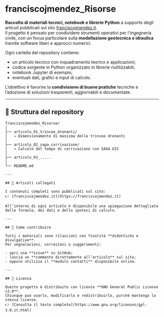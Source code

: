 # franciscojmendez_Risorse

**Raccolta di materiali tecnici, notebook e librerie Python** a supporto degli articoli pubblicati sul sito [franciscojmendez.it](https://franciscojmendez.it).  
Il progetto è pensato per condividere strumenti operativi per l'ingegneria civile, con un focus particolare sulla **modellazione geotecnica e idraulica** tramite software liberi e approcci numerici.

Ogni cartella del repository contiene:

- un articolo tecnico con inquadramento teorico e applicazioni;
- codice sorgente in Python organizzato in librerie riutilizzabili;
- notebook Jupyter di esempio;
- eventuali dati, grafici e input di calcolo.

L’obiettivo è favorire la **condivisione di buone pratiche** tecniche e l’adozione di soluzioni trasparenti, aggiornabili e documentate.

---

## 📂 Struttura del repository

```plaintext
franciscojmendez_Risorse/
│
├── articolo_01_trincee_drenanti/
│   → Dimensionamento di massima delle trincee drenanti
│
├── articolo_02_saga_corrivazione/
│   → Calcolo del tempo di corrivazione con SAGA GIS
│
├── articolo_03_.....
│
└── README.md

---

## 🔗 Articoli collegati

I contenuti completi sono pubblicati sul sito:  
👉 [franciscojmendez.it](https://franciscojmendez.it)

All’interno di ogni articolo è disponibile una spiegazione dettagliata delle formule, dei dati e delle ipotesi di calcolo.

---

## 📌 Come contribuire

Tutti i materiali sono rilasciati con finalità **didattiche e divulgative**.  
Per segnalazioni, correzioni o suggerimenti:

- apri una **issue** su GitHub;
- lascia un **commento direttamente all’articolo** sul sito;
- oppure utilizza il **modulo contatti** disponibile online.

---

## 📜 Licenza

Questo progetto è distribuito con licenza **GNU General Public License v3.0**.  
Chiunque può usarlo, modificarlo e redistribuirlo, purché mantenga la stessa licenza.  
👉 [Consulta il testo completo](https://www.gnu.org/licenses/gpl-3.0.it.html)